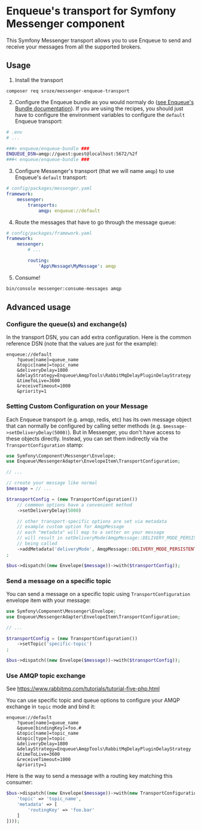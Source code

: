 # Enqueue's transport for Symfony Messenger component

This Symfony Messenger transport allows you to use Enqueue to send and receive your messages from all the supported brokers.

## Usage

1. Install the transport

```
composer req sroze/messenger-enqueue-transport
```

2. Configure the Enqueue bundle as you would normaly do ([see Enqueue's Bundle documentation](https://github.com/php-enqueue/enqueue-dev/blob/master/docs/bundle/quick_tour.md)). If you are using the recipes, you should
   just have to configure the environment variables to configure the `default` Enqueue transport:

```bash
# .env
# ...

###> enqueue/enqueue-bundle ###
ENQUEUE_DSN=amqp://guest:guest@localhost:5672/%2f
###< enqueue/enqueue-bundle ###
```

3. Configure Messenger's transport (that we will name `amqp`) to use Enqueue's `default` transport:
```yaml
# config/packages/messenger.yaml
framework:
    messenger:
        transports:
            amqp: enqueue://default
```

4. Route the messages that have to go through the message queue:
```yaml
# config/packages/framework.yaml
framework:
    messenger:
        # ...

        routing:
            'App\Message\MyMessage': amqp
```

5. Consume!

```bash
bin/console messenger:consume-messages amqp
```

## Advanced usage

### Configure the queue(s) and exchange(s)

In the transport DSN, you can add extra configuration. Here is the common reference DSN (note that the values are just for the example):

```
enqueue://default
    ?queue[name]=queue_name
    &topic[name]=topic_name
    &deliveryDelay=1800
    &delayStrategy=Enqueue\AmqpTools\RabbitMqDelayPluginDelayStrategy
    &timeToLive=3600
    &receiveTimeout=1000
    &priority=1
```

### Setting Custom Configuration on your Message

Each Enqueue transport (e.g. amqp, redis, etc) has its own message object
that can normally be configured by calling setter methods (e.g.
`$message->setDeliveryDelay(5000)`). But in Messenger, you don't have access
to these objects directly. Instead, you can set them indirectly via
the `TransportConfiguration` stamp:

```php
use Symfony\Component\Messenger\Envelope;
use Enqueue\MessengerAdapter\EnvelopeItem\TransportConfiguration;

// ...

// create your message like normal
$message = // ...

$transportConfig = (new TransportConfiguration())
    // commmon options have a convenient method
    ->setDeliveryDelay(5000)

    // other transport-specific options are set via metadata
    // example custom option for AmqpMessage
    // each "metadata" will map to a setter on your message
    // will result in setDeliveryMode(AmqpMessage::DELIVERY_MODE_PERSISTENT)
    // being called
    ->addMetadata('deliveryMode', AmqpMessage::DELIVERY_MODE_PERSISTENT)
;

$bus->dispatch((new Envelope($message))->with($transportConfig));
```

### Send a message on a specific topic

You can send a message on a specific topic using `TransportConfiguration` envelope item with your message:

```php
use Symfony\Component\Messenger\Envelope;
use Enqueue\MessengerAdapter\EnvelopeItem\TransportConfiguration;

// ...

$transportConfig = (new TransportConfiguration())
    ->setTopic('specific-topic')
;

$bus->dispatch((new Envelope($message))->with($transportConfig));
```

### Use AMQP topic exchange

See https://www.rabbitmq.com/tutorials/tutorial-five-php.html

You can use specific topic and queue options to configure your AMQP exchange in `topic` mode and bind it:
```
enqueue://default
    ?queue[name]=queue_name
    &queue[bindingKey]=foo.#
    &topic[name]=topic_name
    &topic[type]=topic
    &deliveryDelay=1800
    &delayStrategy=Enqueue\AmqpTools\RabbitMqDelayPluginDelayStrategy
    &timeToLive=3600
    &receiveTimeout=1000
    &priority=1
```

Here is the way to send a message with a routing key matching this consumer:

```php
$bus->dispatch((new Envelope($message))->with(new TransportConfiguration([
    'topic' => 'topic_name',
    'metadata' => [
        'routingKey' => 'foo.bar'
    ]
])));
```
